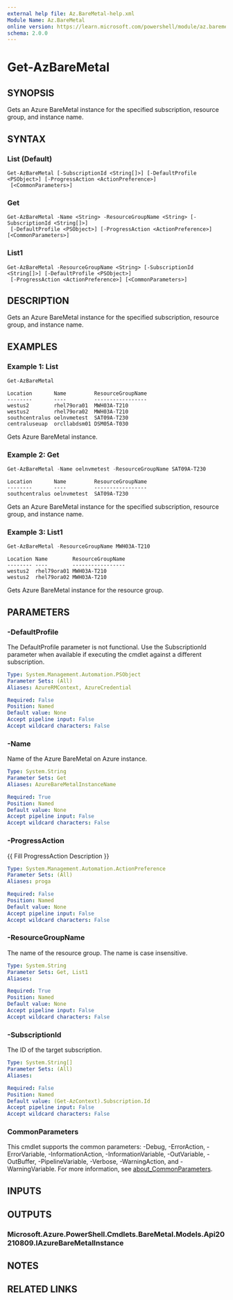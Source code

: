 ```yaml
---
external help file: Az.BareMetal-help.xml
Module Name: Az.BareMetal
online version: https://learn.microsoft.com/powershell/module/az.baremetal/get-azbaremetal
schema: 2.0.0
---
```


# Get-AzBareMetal

## SYNOPSIS
Gets an Azure BareMetal instance for the specified subscription, resource group, and instance name.

## SYNTAX

### List (Default)
```
Get-AzBareMetal [-SubscriptionId <String[]>] [-DefaultProfile <PSObject>] [-ProgressAction <ActionPreference>]
 [<CommonParameters>]
```

### Get
```
Get-AzBareMetal -Name <String> -ResourceGroupName <String> [-SubscriptionId <String[]>]
 [-DefaultProfile <PSObject>] [-ProgressAction <ActionPreference>] [<CommonParameters>]
```

### List1
```
Get-AzBareMetal -ResourceGroupName <String> [-SubscriptionId <String[]>] [-DefaultProfile <PSObject>]
 [-ProgressAction <ActionPreference>] [<CommonParameters>]
```

## DESCRIPTION
Gets an Azure BareMetal instance for the specified subscription, resource group, and instance name.

## EXAMPLES

### Example 1: List
```powershell
Get-AzBareMetal
```

```output
Location       Name         ResourceGroupName
--------       ----         -----------------
westus2        rhel79ora01  MWH03A-T210
westus2        rhel79ora02  MWH03A-T210
southcentralus oelnvmetest  SAT09A-T230
centraluseuap  orcllabdsm01 DSM05A-T030
```

Gets Azure BareMetal instance.

### Example 2: Get
```powershell
Get-AzBareMetal -Name oelnvmetest -ResourceGroupName SAT09A-T230
```

```output
Location       Name         ResourceGroupName
--------       ----         -----------------
southcentralus oelnvmetest  SAT09A-T230
```

Gets an Azure BareMetal instance for the specified subscription, resource group, and instance name.

### Example 3: List1
```powershell
Get-AzBareMetal -ResourceGroupName MWH03A-T210
```

```output
Location Name        ResourceGroupName
-------- ----        -----------------
westus2  rhel79ora01 MWH03A-T210
westus2  rhel79ora02 MWH03A-T210
```

Gets Azure BareMetal instance for the resource group.

## PARAMETERS

### -DefaultProfile
The DefaultProfile parameter is not functional.
Use the SubscriptionId parameter when available if executing the cmdlet against a different subscription.

```yaml
Type: System.Management.Automation.PSObject
Parameter Sets: (All)
Aliases: AzureRMContext, AzureCredential

Required: False
Position: Named
Default value: None
Accept pipeline input: False
Accept wildcard characters: False
```

### -Name
Name of the Azure BareMetal on Azure instance.

```yaml
Type: System.String
Parameter Sets: Get
Aliases: AzureBareMetalInstanceName

Required: True
Position: Named
Default value: None
Accept pipeline input: False
Accept wildcard characters: False
```

### -ProgressAction
{{ Fill ProgressAction Description }}

```yaml
Type: System.Management.Automation.ActionPreference
Parameter Sets: (All)
Aliases: proga

Required: False
Position: Named
Default value: None
Accept pipeline input: False
Accept wildcard characters: False
```

### -ResourceGroupName
The name of the resource group.
The name is case insensitive.

```yaml
Type: System.String
Parameter Sets: Get, List1
Aliases:

Required: True
Position: Named
Default value: None
Accept pipeline input: False
Accept wildcard characters: False
```

### -SubscriptionId
The ID of the target subscription.

```yaml
Type: System.String[]
Parameter Sets: (All)
Aliases:

Required: False
Position: Named
Default value: (Get-AzContext).Subscription.Id
Accept pipeline input: False
Accept wildcard characters: False
```

### CommonParameters
This cmdlet supports the common parameters: -Debug, -ErrorAction, -ErrorVariable, -InformationAction, -InformationVariable, -OutVariable, -OutBuffer, -PipelineVariable, -Verbose, -WarningAction, and -WarningVariable. For more information, see [about_CommonParameters](http://go.microsoft.com/fwlink/?LinkID=113216).

## INPUTS

## OUTPUTS

### Microsoft.Azure.PowerShell.Cmdlets.BareMetal.Models.Api20210809.IAzureBareMetalInstance

## NOTES

## RELATED LINKS
